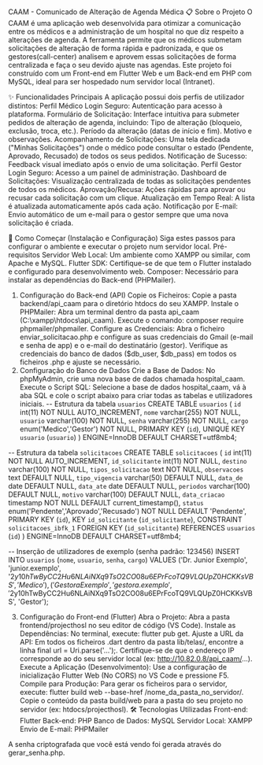 CAAM - Comunicado de Alteração de Agenda Médica
📋 Sobre o Projeto
O CAAM é uma aplicação web desenvolvida para otimizar a comunicação entre os médicos e a administração de um hospital no que diz respeito a alterações de agenda. A ferramenta permite que os médicos submetam solicitações de alteração de forma rápida e padronizada, e que os gestores(call-center) analisem e aprovem essas solicitações de forma centralizada e faça o seu devido ajuste nas agendas.
Este projeto foi construído com um Front-end em Flutter Web e um Back-end em PHP com MySQL, ideal para ser hospedado num servidor local (Intranet).

✨ Funcionalidades Principais
A aplicação possui dois perfis de utilizador distintos:
Perfil Médico
Login Seguro: Autenticação para acesso à plataforma.
Formulário de Solicitação: Interface intuitiva para submeter pedidos de alteração de agenda, incluindo:
Tipo de alteração (bloqueio, exclusão, troca, etc.).
Período da alteração (datas de início e fim).
Motivo e observações.
Acompanhamento de Solicitações: Uma tela dedicada ("Minhas Solicitações") onde o médico pode consultar o estado (Pendente, Aprovado, Recusado) de todos os seus pedidos.
Notificação de Sucesso: Feedback visual imediato após o envio de uma solicitação.
Perfil Gestor
Login Seguro: Acesso a um painel de administração.
Dashboard de Solicitações: Visualização centralizada de todas as solicitações pendentes de todos os médicos.
Aprovação/Recusa: Ações rápidas para aprovar ou recusar cada solicitação com um clique.
Atualização em Tempo Real: A lista é atualizada automaticamente após cada ação.
Notificação por E-mail: Envio automático de um e-mail para o gestor sempre que uma nova solicitação é criada.

🚀 Como Começar (Instalação e Configuração)
Siga estes passos para configurar o ambiente e executar o projeto num servidor local.
Pré-requisitos
Servidor Web Local: Um ambiente como XAMPP ou similar, com Apache e MySQL.
Flutter SDK: Certifique-se de que tem o Flutter instalado e configurado para desenvolvimento web.
Composer: Necessário para instalar as dependências do Back-end (PHPMailer).
1. Configuração do Back-end (API)
Copie os Ficheiros: Copie a pasta backend/api_caam para o diretório htdocs do seu XAMPP.
Instale o PHPMailer:
Abra um terminal dentro da pasta api_caam (C:\xampp\htdocs\api_caam).
Execute o comando: composer require phpmailer/phpmailer.
Configure as Credenciais:
Abra o ficheiro enviar_solicitacao.php e configure as suas credenciais do Gmail (e-mail e senha de app) e o e-mail do destinatário (gestor).
Verifique as credenciais do banco de dados ($db_user, $db_pass) em todos os ficheiros .php e ajuste se necessário.
2. Configuração do Banco de Dados
Crie a Base de Dados: No phpMyAdmin, crie uma nova base de dados chamada hospital_caam.
Execute o Script SQL: Selecione a base de dados hospital_caam, vá à aba SQL e cole o script abaixo para criar todas as tabelas e utilizadores iniciais.
-- Estrutura da tabela `usuarios`
CREATE TABLE `usuarios` (
  `id` int(11) NOT NULL AUTO_INCREMENT,
  `nome` varchar(255) NOT NULL,
  `usuario` varchar(100) NOT NULL,
  `senha` varchar(255) NOT NULL,
  `cargo` enum('Medico','Gestor') NOT NULL,
  PRIMARY KEY (`id`),
  UNIQUE KEY `usuario` (`usuario`)
) ENGINE=InnoDB DEFAULT CHARSET=utf8mb4;

-- Estrutura da tabela `solicitacoes`
CREATE TABLE `solicitacoes` (
  `id` int(11) NOT NULL AUTO_INCREMENT,
  `id_solicitante` int(11) NOT NULL,
  `destino` varchar(100) NOT NULL,
  `tipos_solicitacao` text NOT NULL,
  `observacoes` text DEFAULT NULL,
  `tipo_vigencia` varchar(50) DEFAULT NULL,
  `data_de` date DEFAULT NULL,
  `data_ate` date DEFAULT NULL,
  `periodos` varchar(100) DEFAULT NULL,
  `motivo` varchar(100) DEFAULT NULL,
  `data_criacao` timestamp NOT NULL DEFAULT current_timestamp(),
  `status` enum('Pendente','Aprovado','Recusado') NOT NULL DEFAULT 'Pendente',
  PRIMARY KEY (`id`),
  KEY `id_solicitante` (`id_solicitante`),
  CONSTRAINT `solicitacoes_ibfk_1` FOREIGN KEY (`id_solicitante`) REFERENCES `usuarios` (`id`)
) ENGINE=InnoDB DEFAULT CHARSET=utf8mb4;

-- Inserção de utilizadores de exemplo (senha padrão: 123456)
INSERT INTO `usuarios` (`nome`, `usuario`, `senha`, `cargo`) VALUES
('Dr. Junior Exemplo', 'junior.exemplo', '$2y$10$hTwByCC2Hu6NLAiNXq9TsO2CO08u6EPrFcoTQ9VLQUpZ0HCKKsVBS', 'Medico'),
('Gestora Exemplo', 'gestora.exemplo', '$2y$10$hTwByCC2Hu6NLAiNXq9TsO2CO08u6EPrFcoTQ9VLQUpZ0HCKKsVBS', 'Gestor');


3. Configuração do Front-end (Flutter)
Abra o Projeto: Abra a pasta frontend/projecthosl no seu editor de código (VS Code).
Instale as Dependências: No terminal, execute: flutter pub get.
Ajuste a URL da API:
Em todos os ficheiros .dart dentro da pasta lib/telas/, encontre a linha final url = Uri.parse('...');.
Certifique-se de que o endereço IP corresponde ao do seu servidor local (ex: http://10.82.0.8/api_caam/...).
Execute a Aplicação (Desenvolvimento):
Use a configuração de inicialização Flutter Web (No CORS) no VS Code e pressione F5.
Compile para Produção:
Para gerar os ficheiros para o servidor, execute: flutter build web --base-href /nome_da_pasta_no_servidor/.
Copie o conteúdo da pasta build/web para a pasta do seu projeto no servidor (ex: htdocs/projecthosl).
🛠️ Tecnologias Utilizadas
Front-end: Flutter
Back-end: PHP
Banco de Dados: MySQL
Servidor Local: XAMPP
Envio de E-mail: PHPMailer


A senha criptografada que você está vendo foi gerada através do gerar_senha.php.